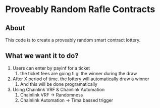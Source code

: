 # Proveably Random Rafle Contracts

## About

This code is to create a proveably random smart contract lottery.

## What we want it to do?

1. Users can enter by payinf for a ticket
    1. the ticket fees are going ti gi the winner during the draw
2. After X period of time. the lottery will automatically draw a winner
    1. And this will be done programatically
3. Using Chainlink VRF & Chainlink Automation
    1. Chainlink VRF -> Randomness
    2. Chainlink Automation -> Tima bassed trigger
